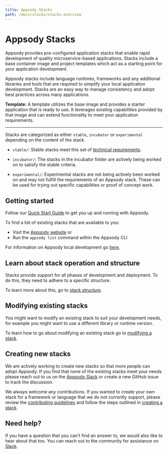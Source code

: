 ```yaml
---
title: Appsody Stacks
path: /docs/stacks/stacks-overview
---
```

# Appsody Stacks

Appsody provides pre-configured application stacks that enable rapid development of quality microservice-based applications. Stacks include a base container image and project templates which act as a starting point for your application development.

Appsody stacks include language runtimes, frameworks and any additional libraries and tools that are required to simplify your local application development. Stacks are an easy way to manage consistency and adopt best practices across many applications.

**Template:** A template utilizes the base image and provides a starter application that is ready to use. It leverages existing capabilities provided by that image and can extend functionality to meet your application requirements.

---
Stacks are categorized as either `stable`, `incubator` or `experimental` depending on the content of the stack.

- `stable/`: Stable stacks meet this set of [technical requirements](https://github.com/appsody/stacks/blob/master/TECHNICAL_REQUIREMENTS.md).

- `incubator/`: The stacks in the incubator folder are actively being worked on to satisfy the stable criteria.

- `experimental/`: Experimental stacks are not being actively been worked on and may not fulfill the requirements of an Appsody stack. These can be used for trying out specific capabilities or proof of concept work.

## Getting started
Follow our [Quick Start Guide](/docs/getting-started/quick-start.md) to get you up and running with Appsody.

To find a list of existing stacks that are available to you:
- Visit the [Appsody website](https://appsody.dev) or
- Run the `appsody list` command within the Appsody CLI

For information on Appsody local development go [here](/docs/using-appsody/local-development.md).

## Learn about stack operation and structure
Stacks provide support for all phases of development and deployment. To do this, they need to adhere to a specific structure.

To learn more about this, go to [stack structure](/docs/stacks/stack-structure.md).

## Modifying existing stacks
You might want to modify an existing stack to suit your development needs, for example you might want to use a different library or runtime version.

To learn how to go about modifying an existing stack go to [modifying a stack](/docs/stacks/modify.md).

## Creating new stacks
We are actively working to create new stacks so that more people can adopt Appsody. If you find that none of the existing stacks meet your needs please reach out to us on the [Appsody Slack](https://appsody-slack.eu-gb.mybluemix.net/) or create a new GitHub issue to track the discussion.

We always welcome any contributions. If you wanted to create your own stack for a framework or language that we do not currently support, please review the [contributing guidelines](https://github.com/appsody/website/blob/master/CONTRIBUTING.md) and follow the steps outlined in [creating a stack](/docs/stacks/create.md).

## Need help?
If you have a question that you can't find an answer to, we would also like to hear about that too. You can reach out to the community for assistance on [Slack](https://appsody-slack.eu-gb.mybluemix.net/).
